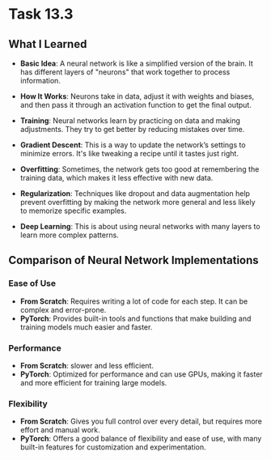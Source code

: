
# Task 13.3

## What I Learned

-   **Basic Idea**: A neural network is like a simplified version of the brain. It has different layers of "neurons" that work together to process information.
-   **How It Works**: Neurons take in data, adjust it with weights and biases, and then pass it through an activation function to get the final output.
-   **Training**: Neural networks learn by practicing on data and making adjustments. They try to get better by reducing mistakes over time.
-   **Gradient Descent**: This is a way to update the network’s settings to minimize errors. It's like tweaking a recipe until it tastes just right.
-   **Overfitting**: Sometimes, the network gets too good at remembering the training data, which makes it less effective with new data.
-   **Regularization**: Techniques like dropout and data augmentation help prevent overfitting by making the network more general and less likely to memorize specific examples.

-   **Deep Learning**: This is about using neural networks with many layers to learn more complex patterns.
  ## Comparison of Neural Network Implementations

### Ease of Use

- **From Scratch**: Requires writing a lot of code for each step. It can be complex and error-prone.
- **PyTorch**: Provides built-in tools and functions that make building and training models much easier and faster.

### Performance

- **From Scratch**: slower and less efficient.
- **PyTorch**: Optimized for performance and can use GPUs, making it faster and more efficient for training large models.

### Flexibility

- **From Scratch**: Gives you full control over every detail, but requires more effort and manual work.
- **PyTorch**: Offers a good balance of flexibility and ease of use, with many built-in features for customization and experimentation.
